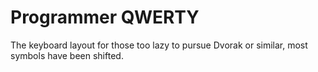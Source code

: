 # Programmer QWERTY

The keyboard layout for those too lazy to pursue Dvorak or similar, most symbols have been shifted.
